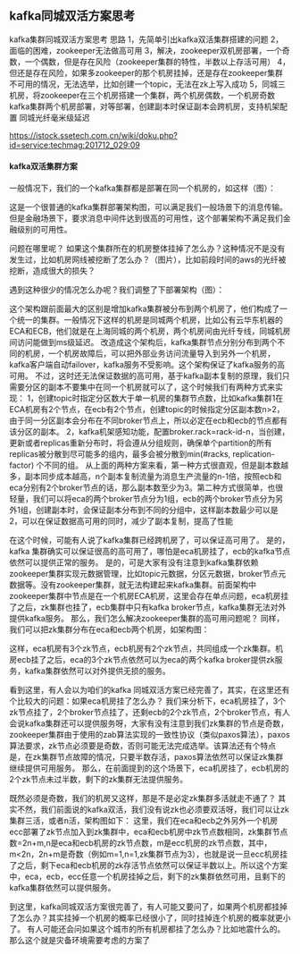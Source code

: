 ## kafka同城双活方案思考

kafka集群同城双活方案思考
思路
1，先简单引出kafka双活集群搭建的问题
2，面临的困难，zookeeper无法做高可用
3，解决，zookeeper双机房部署，一个奇数，一个偶数，但是存在风险（zookeeper集群的特性，半数以上存活可用）
4，但还是存在风险，如果多zookeeper的那个机房挂掉，还是存在zookeeper集群不可用的情况，无法选举，比如创建一个topic，无法在zk上写入成功
5，同城三机房，将zookeeper在三个机房搭建一个集群，两个机房偶数，一个机房奇数
kafka集群两个机房部署，对等部署，创建副本时保证副本会跨机房，支持机架配置
同城光纤毫米级延迟

https://istock.ssetech.com.cn/wiki/doku.php?id=service:techmag:201712_029:09


#### kafka双活集群方案

一般情况下，我们的一个kafka集群都是部署在同一个机房的，如这样（图）：

这是一个很普通的kafka集群部署架构图，可以满足我们一般场景下的消息传输。但是金融场景下，要求消息中间件达到很高的可用性，这个部署架构不满足我们金融级别的可用性。

问题在哪里呢？
如果这个集群所在的机房整体挂掉了怎么办？这种情况不是没有发生过，比如机房网线被挖断了怎么办？（图片），比如前段时间的aws的光纤被挖断，造成很大的损失？

遇到这种很少的情况怎么办呢？我们调整了下部署架构（图）：

这个架构跟前面最大的区别是增加kafka集群被分布到两个机房了，他们构成了一个统一的集群。一般情况下这样的机房是同城两个机房，比如公有云华东机器的ECA和ECB，他们就是在上海同城的两个机房，两个机房间由光纤专线，同城机房间访问能做到ms级延迟。
改造成这个架构后，kafka集群节点分别分布到两个不同的机房，一个机房故障后，可以把外部业务访问流量导入到另外一个机房，kafka客户端自动failover，kafka服务不受影响。这个架构保证了kafka服务的高可用。
不过，这时还无法保证数据的高可用，基于kafka副本复制的原理，我们只需要分区的副本不要集中在同一个机房就可以了，这个时候我们有两种方式来实现：
1，创建topic时指定分区数大于单一机房的集群节点数，比如kafka集群1在ECA机房有2个节点，在ecb有2个节点，创建topic的时候指定分区副本数n>2，由于同一分区副本会分布在不同broker节点上，所以必定在ecb和ecb的节点都有该分区的副本。
2，kafka机架感知功能，配置broker.rack=rack-id-n，当创建，更新或者replicas重新分布时，将会遵从分组规则，确保单个partition的所有replicas被分散到尽可能多的组内，最多会被分散到min(#racks, replication-factor) 个不同的组。
从上面的两种方案来看，第一种方式很直观，但是副本数越多，副本同步成本越高，n个副本复制流量为消息生产流量的n-1倍，按照ecb和eca分别有2个broker节点的话，那么副本数至少为3。第二种方式很简单，也很轻量，我们可以将eca的两个broker节点分为1组，ecb的两个broker节点分为另外1组，创建副本时，会保证副本分布到不同的分组中，这样副本数最少可以是2，可以在保证数据高可用的同时，减少了副本复制，提高了性能

在这个时候，可能有人说了kafka集群已经跨机房了，可以保证高可用了。
是的，kafka 集群确实可以保证很高的高可用了，哪怕是eca机房挂了，ecb的kafka节点依然可以提供正常的服务。
是的，可是大家有没有注意到kafka集群依赖zookeeper集群实现元数据管理，比如topic元数据，分区元数据，broker节点元数据等。没有zookeeper集群，就无法构建起来kafka集群。前面架构中zookeeper集群中节点是在一个机房ECA机房，这里会存在单点问题，eca机房挂了之后，zk集群也挂了，ecb集群中只有kafka broker节点，kafka集群无法对外提供kafka服务。
那么，我们怎么解决zookeeper集群的高可用问题呢？
同样，我们可以把zk集群分布在eca和ecb两个机房，如架构图：

这样，eca机房有3个zk节点，ecb机房有2个zk节点，共同组成一个zk集群。机房ecb挂了之后，eca的3个zk节点依然可以为eca的两个kafka broker提供zk服务，kafka集群依然可以对外提供无损的服务。

看到这里，有人会以为咱们的kafka 同城双活方案已经完善了，其实，在这里还有个比较大的问题：如果eca机房挂了怎么办？
我们来分析下，eca机房挂了，3个zk节点挂了，2个broker节点挂了，还剩ecb的2个zk节点，2个broker节点，有人会说kafka集群还可以提供服务呀，大家有没有注意到我们zk集群的节点是奇数，zookeeper集群由于使用的zab算法实现的一致性协议（类似paxos算法），paxos算法要求，zk节点必须要是奇数，否则可能无法完成选举。该算法还有个特点是，在zk集群节点故障的情况，只要半数存活，paxos算法依然可以保证zk集群继续提供可用服务。
那么，在前面提到的这个场景下，eca机房挂了，ecb机房的2个zk节点未过半数，剩下的zk集群无法提供服务。

既然必须是奇数，我们的机房又这样，那是不是必定zk集群多活就走不通了？
其实不然，我们前面说的kafka双活，我们没有说zk也必须要双活呀，我们可以让zk集群三活，或者n活，架构图如下：
这里，我们在eca和ecb之外另外一个机房ecc部署了zk节点加入到zk集群中，eca和ecb机房中zk节点数相同，zk集群节点数=2n+m,n是eca和ecb机房的zk节点数，m是ecc机房的zk节点数，其中，m<2n，2n+m是奇数（例如m=1,n=1,zk集群节点为3），也就是说一旦ecc机房挂了之后，剩下eca和ecb机房的zk存活节点依然可以保证半数以上。所以这个方案中，eca，ecb，ecc任意一个机房挂掉之后，剩下的zk集群依然可用，且剩下的kafka集群依然可以提供服务。

到这里，kafka同城双活方案很完善了，有人可能又要问了，如果两个机房都挂掉了怎么办？其实挂掉一个机房的概率已经很小了，同时挂掉连个机房的概率就更小了。
有人可能还会问如果这个城市的所有机房都挂了怎么办？比如地震什么的。那么这个就是灾备环境需要考虑的方案了















